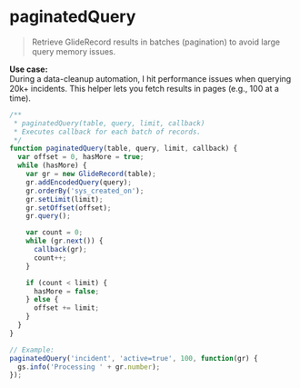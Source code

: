 # paginatedQuery

> Retrieve GlideRecord results in batches (pagination) to avoid large query memory issues.

**Use case:**  
During a data-cleanup automation, I hit performance issues when querying 20k+ incidents. This helper lets you fetch results in pages (e.g., 100 at a time).

```javascript
/**
 * paginatedQuery(table, query, limit, callback)
 * Executes callback for each batch of records.
 */
function paginatedQuery(table, query, limit, callback) {
  var offset = 0, hasMore = true;
  while (hasMore) {
    var gr = new GlideRecord(table);
    gr.addEncodedQuery(query);
    gr.orderBy('sys_created_on');
    gr.setLimit(limit);
    gr.setOffset(offset);
    gr.query();

    var count = 0;
    while (gr.next()) {
      callback(gr);
      count++;
    }

    if (count < limit) {
      hasMore = false;
    } else {
      offset += limit;
    }
  }
}

// Example:
paginatedQuery('incident', 'active=true', 100, function(gr) {
  gs.info('Processing ' + gr.number);
});
